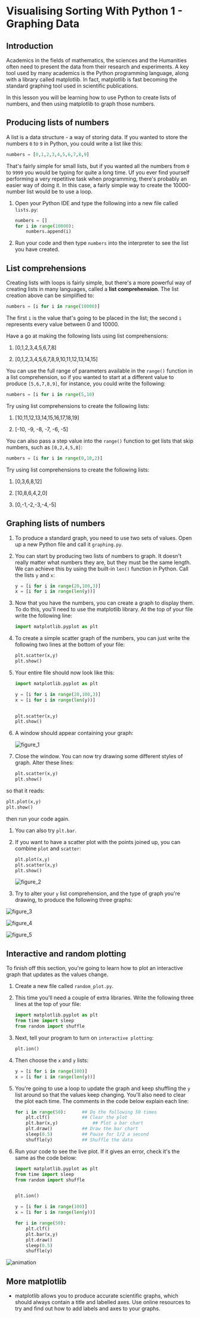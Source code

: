 # Visualising Sorting With Python 1 - Graphing Data

## Introduction

Academics in the fields of mathematics, the sciences and the Humanities often need to present the data from their research and experiments. A key tool used by many academics is the Python programming language, along with a library called matplotlib. In fact, matplotlib is fast becoming the standard graphing tool used in scientific publications.

In this lesson you will be learning how to use Python to create lists of numbers, and then using matplotlib to graph those numbers.

## Producing lists of numbers

A list is a data structure - a way of storing data. If you wanted to store the numbers `0` to `9` in Python, you could write a list like this:

```python
numbers = [0,1,2,3,4,5,6,7,8,9]
```

That's fairly simple for small lists, but if you wanted all the numbers from `0` to `9999` you would be typing for quite a long time. Uf you ever find yourself performing a very repetitive task when programming, there's probably an easier way of doing it. In this case, a fairly simple way to create the 10000-number list would be to use a loop.

1. Open your Python IDE and type the following into a new file called `lists.py`:

	```python
	numbers = []
	for i in range(10000):
		numbers.append(i)
	```

1. Run your code and then type `numbers` into the interpreter to see the list you have created.

## List comprehensions

Creating lists with loops is fairly simple, but there's a more powerful way of creating lists in many languages, called a **list comprehension**. The list creation above can be simplified to:

```python
numbers = [i for i in range(10000)]
```

The first `i` is the value that's going to be placed in the list; the second `i` represents every value between 0 and 10000.

Have a go at making the following lists using list comprehensions:

1. [0,1,2,3,4,5,6,7,8]

1. [0,1,2,3,4,5,6,7,8,9,10,11,12,13,14,15]

You can use the full range of parameters available in the `range()` function in a list comprehension, so if you wanted to start at a different value to produce `[5,6,7,8,9]`, for instance, you could write the following:

```python
numbers = [i for i in range(5,10)
```

Try using list comprehensions to create the following lists:

1. [10,11,12,13,14,15,16,17,18,19]

1. [-10, -9, -8, -7, -6, -5]

You can also pass a step value into the `range()` function to get lists that skip numbers, such as `[0,2,4,5,8]`:

```python
numbers = [i for i in range(0,10,2)]
```

Try using list comprehensions to create the following lists:

1. [0,3,6,8,12]

1. [10,8,6,4,2,0]

1. [0,-1,-2,-3,-4,-5]

## Graphing lists of numbers

1. To produce a standard graph, you need to use two sets of values. Open up a new Python file and call it `graphing.py`.

1. You can start by producing two lists of numbers to graph. It doesn't really matter what numbers they are, but they must be the same length. We can achieve this by using the built-in `len()` function in Python. Call the lists `y` and `x`:

	```python
	y = [i for i in range(20,100,3)]
	x = [i for i in range(len(y))]
	```

1. Now that you have the numbers, you can create a graph to display them. To do this, you'll need to use the matplotlib library. At the top of your file write the following line:

	```python
	import matplotlib.pyplot as plt
	```

1. To create a simple scatter graph of the numbers, you can just write the following two lines at the bottom of your file:

	```python
	plt.scatter(x,y)
	plt.show()
	```

1. Your entire file should now look like this:

	```python
	import matplotlib.pyplot as plt

	y = [i for i in range(20,100,3)]
	x = [i for i in range(len(y))]


	plt.scatter(x,y)
	plt.show()
	```

1. A window should appear containing your graph:

	![figure_1](images/figure_1.png)

1. Close the window. You can now try drawing some different styles of graph. Alter these lines:

	```python
	plt.scatter(x,y)
	plt.show()
	```

so that it reads:

```python
plt.plot(x,y)
plt.show()
```

then run your code again.

1. You can also try `plt.bar`.

2. If you want to have a scatter plot with the points joined up, you can combine `plot` and `scatter`:

	```python
	plt.plot(x,y)
	plt.scatter(x,y)
	plt.show()
	```

	![figure_2](images/figure_2.png)

1. Try to alter your `y` list comprehension, and the type of graph you're drawing, to produce the following three graphs:

![figure_3](images/figure_3.png)

![figure_4](images/figure_4.png)

![figure_5](images/figure_5.png)

## Interactive and random plotting

To finish off this section, you're going to learn how to plot an interactive graph that updates as the values change.

1. Create a new file called `random_plot.py`.

1. This time you'll need a couple of extra libraries. Write the following three lines at the top of your file:

	```python
	import matplotlib.pyplot as plt
	from time import sleep
	from random import shuffle
	```

1. Next, tell your program to turn on `interactive plotting`:

	```python
	plt.ion()
	```

1. Then choose the `x` and `y` lists:

	```python
	y = [i for i in range(100)]
	x = [i for i in range(len(y))]
	```

1. You're going to use a loop to update the graph and keep shuffling the `y` list around so that the values keep changing. You'll also need to clear the plot each time. The comments in the code below explain each line:

	```python
	for i in range(50):		 ## Do the following 50 times
		plt.clf()			 ## Clear the plot
		plt.bar(x,y)			 ## Plot a bar chart
		plt.draw()			 ## Draw the bar chart
		sleep(0.5)			 ## Pause for 1/2 a second
		shuffle(y)			 ## Shuffle the data

	```

1. Run your code to see the live plot. If it gives an error, check it's the same as the code below:

	```python
	import matplotlib.pyplot as plt
	from time import sleep
	from random import shuffle


	plt.ion()

	y = [i for i in range(100)]
	x = [i for i in range(len(y))]

	for i in range(50):
		plt.clf()
		plt.bar(x,y)
		plt.draw()
		sleep(0.5)
		shuffle(y)
	```

![animation](images/anim.gif)

## More matplotlib

- matplotlib allows you to produce accurate scientific graphs, which should always contain a title and labelled axes. Use online resources to try and find out how to add labels and axes to your graphs.
